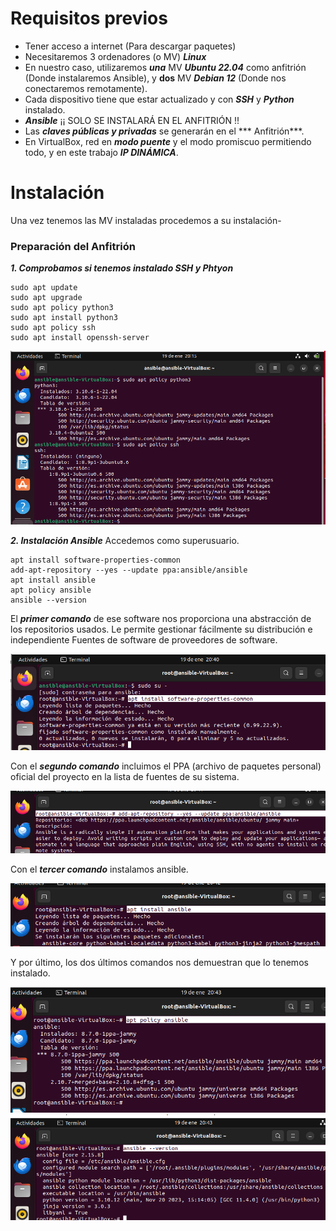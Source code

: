 # Requisitos previos

* Tener acceso a internet (Para descargar paquetes)
* Necesitaremos 3 ordenadores (o MV) ***Linux***
* En nuestro caso, utilizaremos ***una*** MV ***Ubuntu 22.04*** como anfitrión (Donde instalaremos Ansible), y **dos** MV ***Debian 12*** (Donde nos conectaremos remotamente).
* Cada dispositivo tiene que estar actualizado y con ***SSH*** y ***Python*** instalado.
* ***Ansible*** ¡¡ SOLO SE INSTALARÁ EN EL ANFITRIÓN !!
* Las ***claves públicas y privadas*** se generarán en el *** Anfitrión***.
* En VirtualBox, red en ***modo puente*** y el modo promiscuo permitiendo todo, y en este trabajo ***IP DINÁMICA***.

# Instalación

Una vez tenemos las MV instaladas procedemos a su instalación-

### Preparación del Anfitrión

***1. Comprobamos si tenemos instalado SSH y Phtyon***
```
sudo apt update
sudo apt upgrade
sudo apt policy python3
sudo apt install python3
sudo apt policy ssh
sudo apt install openssh-server

```
![1](/Imagenes/1.PNG)

***2. Instalación Ansible***
Accedemos como superusuario.

```
apt install software-properties-common
add-apt-repository --yes --update ppa:ansible/ansible
apt install ansible
apt policy ansible
ansible --version

```

El ***primer comando*** de ese software nos proporciona una abstracción de los repositorios usados. Le permite gestionar fácilmente su distribución e independiente Fuentes de software de proveedores de software.

![2](/Imagenes/2.PNG)

Con el ***segundo comando*** incluimos el PPA (archivo de paquetes personal) oficial del proyecto en la lista de fuentes de su sistema.

![3](/Imagenes/3.PNG)

Con el ***tercer comando*** instalamos ansible.

![4](/Imagenes/4.PNG)

Y por último, los dos últimos comandos nos demuestran que lo tenemos instalado.

![5](/Imagenes/5.PNG)
![6](/Imagenes/6.PNG)


